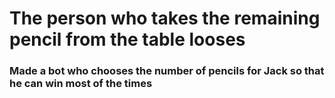 # The person who takes the remaining pencil from the table looses
### Made a bot who chooses the number of pencils for Jack so that he can win most of the times
